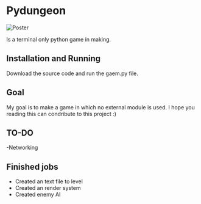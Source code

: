 # Pydungeon

![Poster](https://github.com/beppvis/PyDungeon/assets/67070783/55185449-e7da-4609-a776-e7c73628e458)


Is a terminal only python game in making. 

## Installation and Running
Download the source code and run the gaem.py file.


## Goal
My goal is to make a game in which no external module is used. I hope you reading this can condribute to this project :)

## TO-DO
-Networking

## Finished jobs
- Created an text file to level
- Created an render system
- Created enemy AI
